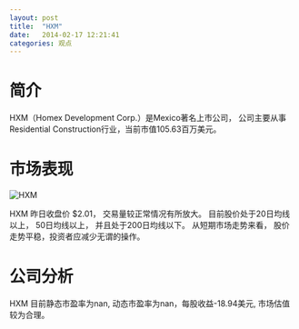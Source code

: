 ```yaml
---
layout: post
title:  "HXM"
date:   2014-02-17 12:21:41
categories: 观点
---
```


# 简介
HXM（Homex Development Corp.）是Mexico著名上市公司，
公司主要从事Residential Construction行业，当前市值105.63百万美元。

# 市场表现

![HXM](http://finviz.com/chart.ashx?t=HXM&ty=c&ta=1&p=d&s=l)

HXM 昨日收盘价 $2.01，
交易量较正常情况有所放大。
目前股价处于20日均线以上，
50日均线以上，
并且处于200日均线以下。
从短期市场走势来看，
股价走势平稳，投资者应减少无谓的操作。

# 公司分析
HXM 目前静态市盈率为nan, 动态市盈率为nan，每股收益-18.94美元,
市场估值较为合理。
